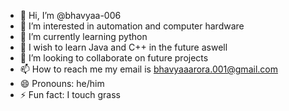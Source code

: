 - 👋 Hi, I’m @bhavyaa-006
- 👀 I’m interested in automation and computer hardware
- 🌱 I’m currently learning python
- 🎈 I wish to learn Java and C++ in the future aswell
- 💞️ I’m looking to collaborate on future projects
- 📫 How to reach me my email is bhavyaaarora.001@gmail.com
- 😄 Pronouns: he/him
- ⚡ Fun fact: I touch grass

<!---
bhavyaa-006/bhavyaa-006 is a ✨ special ✨ repository because its `README.md` (this file) appears on your GitHub profile.
You can click the Preview link to take a look at your changes.
--->
